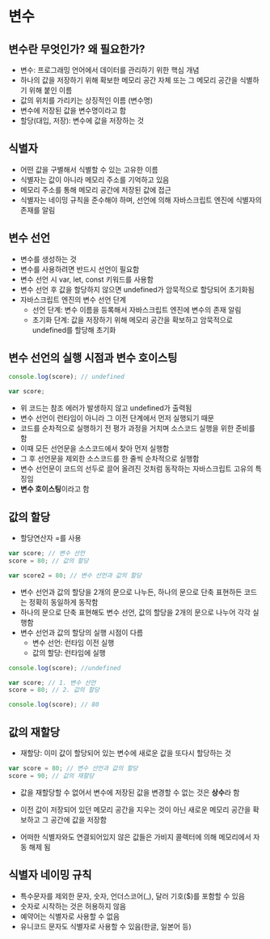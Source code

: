 # 변수

## 변수란 무엇인가? 왜 필요한가?

- 변수: 프로그래밍 언어에서 데이터를 관리하기 위한 핵심 개념
- 하나의 값을 저장하기 위해 확보한 메모리 공간 자체 또는 그 메모리 공간을 식별하기 위해 붙인 이름
- 값의 위치를 가리키는 상징적인 이름 (변수명)
- 변수에 저장된 값을 변수명이라고 함
- 할당(대입, 저장): 변수에 값을 저장하는 것

## 식별자

- 어떤 값을 구별해서 식별할 수 있는 고유한 이름
- 식별자는 값이 아니라 메모리 주소를 기억하고 있음
- 메모리 주소를 통해 메모리 공간에 저장된 값에 접근
- 식별자는 네이밍 규칙을 준수해야 하며, 선언에 의해 자바스크립트 엔진에 식별자의 존재를 알림

## 변수 선언

- 변수를 생성하는 것
- 변수를 사용하려면 반드시 선언이 필요함
- 변수 선언 시 var, let, const 키워드를 사용함
- 변수 선언 후 값을 할당하지 않으면 undefined가 암묵적으로 할당되어 초기화됨
- 자바스크립트 엔진의 변수 선언 단계
  - 선언 단계: 변수 이름을 등록해서 자바스크립트 엔진에 변수의 존재 알림
  - 초기화 단계: 값을 저장하기 위해 메모리 공간을 확보하고 암묵적으로 undefined를 할당해 초기화

## 변수 선언의 실행 시점과 변수 호이스팅

```js
console.log(score); // undefined

var score;
```

- 위 코드는 참조 에러가 발생하지 않고 undefined가 출력됨
- 변수 선언이 런타임이 아니라 그 이전 단계에서 먼저 실행되기 때문
- 코드를 순차적으로 실행하기 전 평가 과정을 거치며 소스코드 실행을 위한 준비를 함
- 이때 모든 선언문을 소스코드에서 찾아 먼저 실행함
- 그 후 선언문을 제외한 소스코드를 한 줄씩 순차적으로 실행함
- 변수 선언문이 코드의 선두로 끌어 올려진 것처럼 동작하는 자바스크립트 고유의 특징임
- **변수 호이스팅**이라고 함

## 값의 할당

- 할당연산자 =를 사용

```js
var score; // 변수 선언
score = 80; // 값의 할당

var score2 = 80; // 변수 선언과 값의 할당
```

- 변수 선언과 값의 할당을 2개의 문으로 나누든, 하나의 문으로 단축 표현하든 코드는 정확히 동일하게 동작함
- 하나의 문으로 단축 표현해도 변수 선언, 값의 할당을 2개의 문으로 나누어 각각 실행함
- 변수 선언과 값의 할당의 실행 시점이 다름
  - 변수 선언: 런타임 이전 실행
  - 값의 할당: 런타임에 실행

```js
console.log(score); //undefined

var score; // 1. 변수 선언
score = 80; // 2. 값의 할당

console.log(score); // 80
```

## 값의 재할당

- 재할당: 이미 값이 할당되어 있는 변수에 새로운 값을 또다시 할당하는 것

```js
var score = 80; // 변수 선언과 값의 할당
score = 90; // 값의 재할당
```

- 값을 재할당할 수 없어서 변수에 저장된 값을 변경할 수 없는 것은 **상수**라 함

- 이전 값이 저장되어 있던 메모리 공간을 지우는 것이 아닌 새로운 메모리 공간을 확보하고 그 공간에 값을 저장함

- 어떠한 식별자와도 연결되어있지 않은 값들은 가비지 콜렉터에 의해 메모리에서 자동 해제 됨

## 식별자 네이밍 규칙

- 특수문자를 제외한 문자, 숫자, 언더스코어(\_), 달러 기호($)를 포함할 수 있음
- 숫자로 시작하는 것은 허용하지 않음
- 예약어는 식별자로 사용할 수 없음
- 유니코드 문자도 식별자로 사용할 수 있음(한글, 일본어 등)
